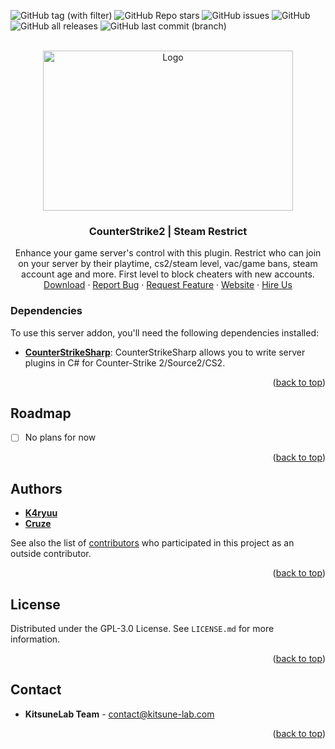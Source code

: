 <a name="readme-top"></a>

![GitHub tag (with filter)](https://img.shields.io/github/v/tag/KitsuneLab-Development/CS2-SteamRestrict?style=for-the-badge&label=Version)
![GitHub Repo stars](https://img.shields.io/github/stars/KitsuneLab-Development/CS2-SteamRestrict?style=for-the-badge)
![GitHub issues](https://img.shields.io/github/issues/KitsuneLab-Development/CS2-SteamRestrict?style=for-the-badge)
![GitHub](https://img.shields.io/github/license/KitsuneLab-Development/CS2-SteamRestrict?style=for-the-badge)
![GitHub all releases](https://img.shields.io/github/downloads/KitsuneLab-Development/CS2-SteamRestrict/total?style=for-the-badge)
![GitHub last commit (branch)](https://img.shields.io/github/last-commit/KitsuneLab-Development/CS2-SteamRestrict/dev?style=for-the-badge)

<!-- PROJECT LOGO -->
<br />
<div align="center">
  <a href="https://github.com/KitsuneLab-Development/CS2-SteamRestrict">
    <img src="https://i.imgur.com/sej1ZzD.png" alt="Logo" width="400" height="256">
  </a>
  <h3 align="center">CounterStrike2 | Steam Restrict</h3>
  <p align="center">
    Enhance your game server's control with this plugin. Restrict who can join on your server by their playtime, cs2/steam level, vac/game bans, steam account age and more. First level to block cheaters with new accounts.
    <br />
    <a href="https://github.com/KitsuneLab-Development/CS2-SteamRestrict/releases">Download</a>
    ·
    <a href="https://github.com/KitsuneLab-Development/CS2-SteamRestrict/issues/new?assignees=KitsuneLab-Development&labels=bug&template=bug_report.md&title=%5BBUG%5D">Report Bug</a>
    ·
    <a href="https://github.com/KitsuneLab-Development/CS2-SteamRestrict/issues/new?assignees=KitsuneLab-Development&labels=enhancement&template=feature_request.md&title=%5BREQ%5D">Request Feature</a>
     ·
    <a href="https://kitsune-lab.com">Website</a>
     ·
    <a href="https://nests.kitsune-lab.com/tickets/create?department_id=2">Hire Us</a>
  </p>
</div>

### Dependencies

To use this server addon, you'll need the following dependencies installed:

- [**CounterStrikeSharp**](https://github.com/roflmuffin/CounterStrikeSharp/releases): CounterStrikeSharp allows you to write server plugins in C# for Counter-Strike 2/Source2/CS2.

<p align="right">(<a href="#readme-top">back to top</a>)</p>

<!-- ROADMAP -->

## Roadmap

- [ ] No plans for now

<p align="right">(<a href="#readme-top">back to top</a>)</p>

<!-- AUTHORS -->

## Authors

- [**K4ryuu**](https://github.com/K4ryuu)
- [**Cruze**](https://github.com/Cruze03)

See also the list of [contributors](https://github.com/KitsuneLab-Development/CS2-SteamRestrict/graphs/contributors) who participated in this project as an outside contributor.

<p align="right">(<a href="#readme-top">back to top</a>)</p>

<!-- LICENSE -->

## License

Distributed under the GPL-3.0 License. See `LICENSE.md` for more information.

<p align="right">(<a href="#readme-top">back to top</a>)</p>

<!-- CONTACT -->

## Contact

- **KitsuneLab Team** - [contact@kitsune-lab.com](mailto:contact@kitsune-lab.com)

<p align="right">(<a href="#readme-top">back to top</a>)</p>

